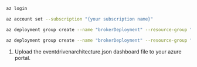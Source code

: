 ```bash
az login
```

```bash
az account set --subscription "{your subscription name}"
```

```bash
az deployment group create --name "brokerDeployment" --resource-group "events-broker-rg" --template-file "02_SharedPlatform\broker.bicep" --parameters namespace="griff"
```

```bash
az deployment group create --name "brokerDeployment" --resource-group "events-lake-rg" --template-file "02_SharedPlatform\lake.bicep" --parameters namespace="griff"
```

1. Upload the eventdrivenarchitecture.json dashboard file to your azure portal. 